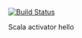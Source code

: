 [![Build Status](http://46.101.221.27:8080/job/scala%20push/badge/icon)](http://46.101.221.27:8080/job/scala%20push/)

Scala activator
hello
